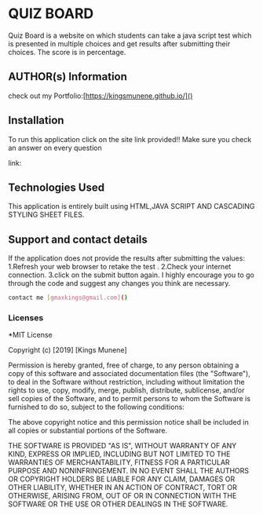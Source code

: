 # QUIZ BOARD

Quiz Board is a website on which students can take a java script test which is presented in multiple choices and get results after submitting their choices. The score is in percentage.
## AUTHOR(s) Information
check out my Portfolio:[https://kingsmunene.github.io/]()

## Installation
To run this application click on the site link provided!!
Make sure you check an answer on every question

link:

## Technologies Used
This application is entirely built using HTML,JAVA SCRIPT AND CASCADING STYLING SHEET FILES.
## Support and contact details
If the application does not provide the results after submitting the values:
1.Refresh your web browser to retake the test .
2.Check your internet connection.
3.click on the submit button again.
I highly encourage you to go through the code and suggest any changes you think are necessary.
```bash
contact me [gmaxkings@gmail.com]()
```

### Licenses
*MIT License

Copyright (c) [2019] [Kings Munene]

Permission is hereby granted, free of charge, to any person obtaining a copy
of this software and associated documentation files (the "Software"), to deal
in the Software without restriction, including without limitation the rights
to use, copy, modify, merge, publish, distribute, sublicense, and/or sell
copies of the Software, and to permit persons to whom the Software is
furnished to do so, subject to the following conditions:

The above copyright notice and this permission notice shall be included in all
copies or substantial portions of the Software.

THE SOFTWARE IS PROVIDED "AS IS", WITHOUT WARRANTY OF ANY KIND, EXPRESS OR
IMPLIED, INCLUDING BUT NOT LIMITED TO THE WARRANTIES OF MERCHANTABILITY,
FITNESS FOR A PARTICULAR PURPOSE AND NONINFRINGEMENT. IN NO EVENT SHALL THE
AUTHORS OR COPYRIGHT HOLDERS BE LIABLE FOR ANY CLAIM, DAMAGES OR OTHER
LIABILITY, WHETHER IN AN ACTION OF CONTRACT, TORT OR OTHERWISE, ARISING FROM,
OUT OF OR IN CONNECTION WITH THE SOFTWARE OR THE USE OR OTHER DEALINGS IN THE
SOFTWARE.
